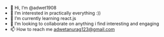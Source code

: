 - 👋 Hi, I’m @adwet1908
- 👀 I’m interested in practically everything :))
- 🌱 I’m currently learning react.js
- 💞️ I’m looking to collaborate on anything i find interesting and engaging 
- 📫 How to reach me adwetanurag123@gmail.com

<!---
adwet1908/adwet1908 is a ✨ special ✨ repository because its `README.md` (this file) appears on your GitHub profile.
You can click the Preview link to take a look at your changes.
--->
